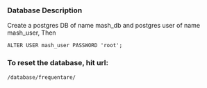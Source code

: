 ### Database Description

Create a postgres DB of name mash_db and postgres user of name mash_user, Then 

	ALTER USER mash_user PASSWORD 'root';

### To reset the database, hit url:

	/database/frequentare/